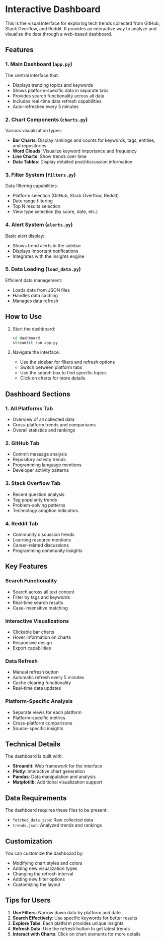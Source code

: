 # Interactive Dashboard

This is the visual interface for exploring tech trends collected from GitHub, Stack Overflow, and Reddit. It provides an interactive way to analyze and visualize the data through a web-based dashboard.

## Features

### 1. Main Dashboard (`app.py`)
The central interface that:
- Displays trending topics and keywords
- Shows platform-specific data in separate tabs
- Provides search functionality across all data
- Includes real-time data refresh capabilities
- Auto-refreshes every 5 minutes

### 2. Chart Components (`charts.py`)
Various visualization types:
- **Bar Charts**: Display rankings and counts for keywords, tags, entities, and repositories
- **Word Clouds**: Visualize keyword importance and frequency
- **Line Charts**: Show trends over time
- **Data Tables**: Display detailed post/discussion information

### 3. Filter System (`filters.py`)
Data filtering capabilities:
- Platform selection (GitHub, Stack Overflow, Reddit)
- Date range filtering
- Top N results selection
- View type selection (by score, date, etc.)

### 4. Alert System (`alerts.py`)
Basic alert display:
- Shows trend alerts in the sidebar
- Displays important notifications
- Integrates with the insights engine

### 5. Data Loading (`load_data.py`)
Efficient data management:
- Loads data from JSON files
- Handles data caching
- Manages data refresh

## How to Use

1. Start the dashboard:
   ```bash
   cd dashboard
   streamlit run app.py
   ```

2. Navigate the interface:
   - Use the sidebar for filters and refresh options
   - Switch between platform tabs
   - Use the search box to find specific topics
   - Click on charts for more details

## Dashboard Sections

### 1. All Platforms Tab
- Overview of all collected data
- Cross-platform trends and comparisons
- Overall statistics and rankings

### 2. GitHub Tab
- Commit message analysis
- Repository activity trends
- Programming language mentions
- Developer activity patterns

### 3. Stack Overflow Tab
- Recent question analysis
- Tag popularity trends
- Problem-solving patterns
- Technology adoption indicators

### 4. Reddit Tab
- Community discussion trends
- Learning resource mentions
- Career-related discussions
- Programming community insights

## Key Features

### Search Functionality
- Search across all text content
- Filter by tags and keywords
- Real-time search results
- Case-insensitive matching

### Interactive Visualizations
- Clickable bar charts
- Hover information on charts
- Responsive design
- Export capabilities

### Data Refresh
- Manual refresh button
- Automatic refresh every 5 minutes
- Cache clearing functionality
- Real-time data updates

### Platform-Specific Analysis
- Separate views for each platform
- Platform-specific metrics
- Cross-platform comparisons
- Source-specific insights

## Technical Details

The dashboard is built with:
- **Streamlit**: Web framework for the interface
- **Plotly**: Interactive chart generation
- **Pandas**: Data manipulation and analysis
- **Matplotlib**: Additional visualization support

## Data Requirements

The dashboard requires these files to be present:
- `fetched_data.json`: Raw collected data
- `trends.json`: Analyzed trends and rankings

## Customization

You can customize the dashboard by:
- Modifying chart styles and colors
- Adding new visualization types
- Changing the refresh interval
- Adding new filter options
- Customizing the layout

## Tips for Users

1. **Use Filters**: Narrow down data by platform and date
2. **Search Effectively**: Use specific keywords for better results
3. **Explore Tabs**: Each platform provides unique insights
4. **Refresh Data**: Use the refresh button to get latest trends
5. **Interact with Charts**: Click on chart elements for more details 